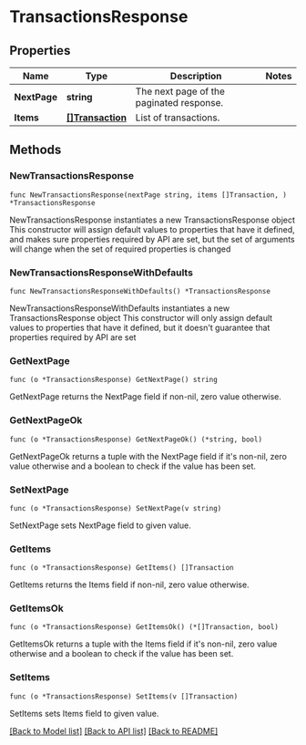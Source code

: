 # TransactionsResponse

## Properties

Name | Type | Description | Notes
------------ | ------------- | ------------- | -------------
**NextPage** | **string** | The next page of the paginated response. | 
**Items** | [**[]Transaction**](Transaction.md) | List of transactions. | 

## Methods

### NewTransactionsResponse

`func NewTransactionsResponse(nextPage string, items []Transaction, ) *TransactionsResponse`

NewTransactionsResponse instantiates a new TransactionsResponse object
This constructor will assign default values to properties that have it defined,
and makes sure properties required by API are set, but the set of arguments
will change when the set of required properties is changed

### NewTransactionsResponseWithDefaults

`func NewTransactionsResponseWithDefaults() *TransactionsResponse`

NewTransactionsResponseWithDefaults instantiates a new TransactionsResponse object
This constructor will only assign default values to properties that have it defined,
but it doesn't guarantee that properties required by API are set

### GetNextPage

`func (o *TransactionsResponse) GetNextPage() string`

GetNextPage returns the NextPage field if non-nil, zero value otherwise.

### GetNextPageOk

`func (o *TransactionsResponse) GetNextPageOk() (*string, bool)`

GetNextPageOk returns a tuple with the NextPage field if it's non-nil, zero value otherwise
and a boolean to check if the value has been set.

### SetNextPage

`func (o *TransactionsResponse) SetNextPage(v string)`

SetNextPage sets NextPage field to given value.


### GetItems

`func (o *TransactionsResponse) GetItems() []Transaction`

GetItems returns the Items field if non-nil, zero value otherwise.

### GetItemsOk

`func (o *TransactionsResponse) GetItemsOk() (*[]Transaction, bool)`

GetItemsOk returns a tuple with the Items field if it's non-nil, zero value otherwise
and a boolean to check if the value has been set.

### SetItems

`func (o *TransactionsResponse) SetItems(v []Transaction)`

SetItems sets Items field to given value.



[[Back to Model list]](../README.md#documentation-for-models) [[Back to API list]](../README.md#documentation-for-api-endpoints) [[Back to README]](../README.md)


